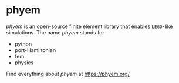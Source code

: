 # phyem

*phyem* is an open-source finite element library that enables `LEGO`-like simulations. The name *phyem* stands for

- python
- port-Hamiltonian
- fem
- physics

Find everything about *phyem* at https://phyem.org/
